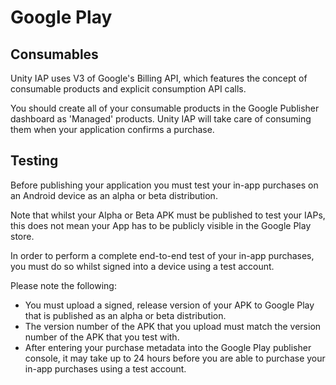 Google Play
===========

Consumables
-----------

Unity IAP uses V3 of Google's Billing API, which features the concept of consumable products and explicit consumption API calls.

You should create all of your consumable products in the Google Publisher dashboard as 'Managed' products. Unity IAP will take care of consuming them when your application confirms a purchase.

Testing
-------

Before publishing your application you must test your in-app purchases on an Android device as an alpha or beta distribution.

Note that whilst your Alpha or Beta APK must be published to test your IAPs, this does not mean your App has to be publicly visible in the Google Play store.

In order to perform a complete end-to-end test of your in-app purchases, you must do so whilst signed into a device using a test account.

Please note the following:

* You must upload a signed, release version of your APK to Google Play that is published as an alpha or beta distribution.
* The version number of the APK that you upload must match the version number of the APK that you test with.
* After entering your purchase metadata into the Google Play publisher console, it may take up to 24 hours before you are able to purchase your in-app purchases using a test account.


